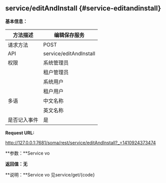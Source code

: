## service/editAndInstall {#service-editandinstall}

**基本信息：**

| 方法描述 | 编辑保存服务 |
| --- | --- |
| 请求方法 | POST |
| API | service/editAndInstall |
| 权限 | 系统管理员 | 是, |
|  | 租户管理员 | 是,（租户的服务） |
|  | 系统用户 | 是 |
|  | 租户用户 | 是，（租户用户自己创建的服务） |
| 多语 | 中文名称 | 编辑并物化服务 |
|  | 英文名称 | Edit and materializeservice |
| 是否记入事件 | 是 |

**Request URL:**

http://127.0.0.1:7681/soma/rest/service/editAndInstall?_=1410924373474

**参数：**Service vo

**返回值：无**

**说明：**Service vo 见service/get/{code}